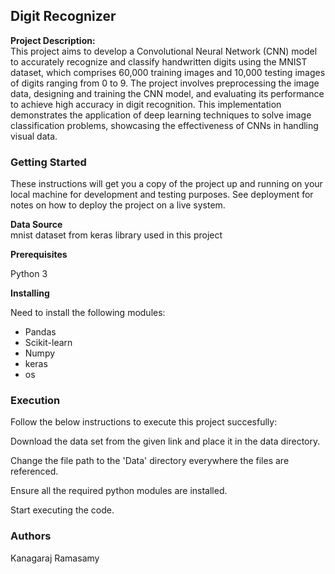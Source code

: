 ## Digit Recognizer

**Project Description:** <br />
This project aims to develop a Convolutional Neural Network (CNN) model to accurately recognize and classify handwritten digits using the MNIST dataset, which comprises 60,000 training images and 10,000 testing images of digits ranging from 0 to 9. The project involves preprocessing the image data, designing and training the CNN model, and evaluating its performance to achieve high accuracy in digit recognition. This implementation demonstrates the application of deep learning techniques to solve image classification problems, showcasing the effectiveness of CNNs in handling visual data.

### Getting Started <br />
These instructions will get you a copy of the project up and running on your local machine for development and testing purposes. See deployment for notes on how to deploy the project on a live system. 

**Data Source** <br />
mnist dataset from keras library used in this project

**Prerequisites** <br />

Python 3


**Installing** <br />

Need to install the following modules:<br />

- Pandas
- Scikit-learn
- Numpy
- keras
- os

### Execution <br />
Follow the below instructions to execute this project succesfully:

Download the data set from the given link and place it in the data directory.

Change the file path to the 'Data' directory everywhere the files are referenced.

Ensure all the required python modules are installed.

Start executing the code.

### Authors <br />

Kanagaraj Ramasamy
